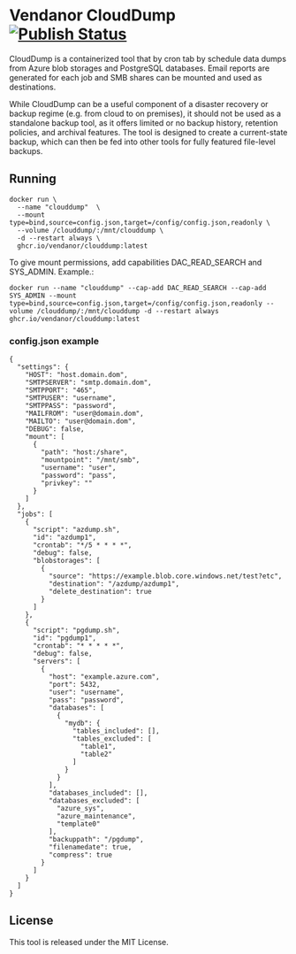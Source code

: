# Vendanor CloudDump [![Publish Status](https://github.com/vendanor/CloudDump/workflows/publish/badge.svg)](https://github.com/vendanor/CloudDump/actions)

CloudDump is a containerized tool that by cron tab by schedule data dumps from Azure blob storages and PostgreSQL databases. Email reports are generated for each job and SMB shares can be mounted and used as destinations.

While CloudDump can be a useful component of a disaster recovery or backup regime (e.g. from cloud to on premises), it should not be used as a standalone backup tool, as it offers limited or no backup history, retention policies, and archival features. The tool is designed to create a current-state backup, which can then be fed into other tools for fully featured file-level backups.

## Running

```docker 
docker run \
  --name "clouddump"  \
  --mount type=bind,source=config.json,target=/config/config.json,readonly \
  --volume /clouddump/:/mnt/clouddump \
  -d --restart always \
  ghcr.io/vendanor/clouddump:latest
```

To give mount permissions, add capabilities DAC_READ_SEARCH and SYS_ADMIN. Example.:

```docker run --name "clouddump" --cap-add DAC_READ_SEARCH --cap-add SYS_ADMIN --mount type=bind,source=config.json,target=/config/config.json,readonly --volume /clouddump/:/mnt/clouddump -d --restart always ghcr.io/vendanor/clouddump:latest```


### config.json example

    {
      "settings": {
        "HOST": "host.domain.dom",
        "SMTPSERVER": "smtp.domain.dom",
        "SMTPPORT": "465",
        "SMTPUSER": "username",
        "SMTPPASS": "password",
        "MAILFROM": "user@domain.dom",
        "MAILTO": "user@domain.dom",
        "DEBUG": false,
        "mount": [
          {
            "path": "host:/share",
            "mountpoint": "/mnt/smb",
            "username": "user",
            "password": "pass",
            "privkey": ""
          }
        ]
      },
      "jobs": [
        {
          "script": "azdump.sh",
          "id": "azdump1",
          "crontab": "*/5 * * * *",
          "debug": false,
          "blobstorages": [
            {
              "source": "https://example.blob.core.windows.net/test?etc",
              "destination": "/azdump/azdump1",
              "delete_destination": true
            }
          ]
        },
        {
          "script": "pgdump.sh",
          "id": "pgdump1",
          "crontab": "* * * * *",
          "debug": false,
          "servers": [
            {
              "host": "example.azure.com",
              "port": 5432,
              "user": "username",
              "pass": "password",
              "databases": [
                {
                  "mydb": {
                    "tables_included": [],
                    "tables_excluded": [
                      "table1",
                      "table2"
                    ]
                  }
                }
              ],
              "databases_included": [],
              "databases_excluded": [
                "azure_sys",
                "azure_maintenance",
                "template0"
              ],
              "backuppath": "/pgdump",
              "filenamedate": true,
              "compress": true
            }
          ]
        }
      ]
    }
       
## License

This tool is released under the MIT License.
